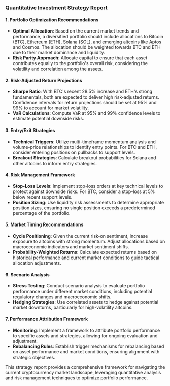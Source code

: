 ### Quantitative Investment Strategy Report

#### 1. Portfolio Optimization Recommendations
- **Optimal Allocation**: Based on the current market trends and performance, a diversified portfolio should include allocations to Bitcoin (BTC), Ethereum (ETH), Solana (SOL), and emerging altcoins like Aptos and Cosmos. The allocation should be weighted towards BTC and ETH due to their market dominance and liquidity.
- **Risk Parity Approach**: Allocate capital to ensure that each asset contributes equally to the portfolio's overall risk, considering the volatility and correlation among the assets.

#### 2. Risk-Adjusted Return Projections
- **Sharpe Ratio**: With BTC's recent 28.5% increase and ETH's strong fundamentals, both are expected to deliver high risk-adjusted returns. Confidence intervals for return projections should be set at 95% and 99% to account for market volatility.
- **VaR Calculations**: Compute VaR at 95% and 99% confidence levels to estimate potential downside risks.

#### 3. Entry/Exit Strategies
- **Technical Triggers**: Utilize multi-timeframe momentum analysis and volume-price relationships to identify entry points. For BTC and ETH, consider entering positions on pullbacks to support levels.
- **Breakout Strategies**: Calculate breakout probabilities for Solana and other altcoins to inform entry strategies.

#### 4. Risk Management Framework
- **Stop-Loss Levels**: Implement stop-loss orders at key technical levels to protect against downside risks. For BTC, consider a stop-loss at 5% below recent support levels.
- **Position Sizing**: Use liquidity risk assessments to determine appropriate position sizes, ensuring no single position exceeds a predetermined percentage of the portfolio.

#### 5. Market Timing Recommendations
- **Cycle Positioning**: Given the current risk-on sentiment, increase exposure to altcoins with strong momentum. Adjust allocations based on macroeconomic indicators and market sentiment shifts.
- **Probability-Weighted Returns**: Calculate expected returns based on historical performance and current market conditions to guide tactical allocation adjustments.

#### 6. Scenario Analysis
- **Stress Testing**: Conduct scenario analysis to evaluate portfolio performance under different market conditions, including potential regulatory changes and macroeconomic shifts.
- **Hedging Strategies**: Use correlated assets to hedge against potential market downturns, particularly for high-volatility altcoins.

#### 7. Performance Attribution Framework
- **Monitoring**: Implement a framework to attribute portfolio performance to specific assets and strategies, allowing for ongoing evaluation and adjustment.
- **Rebalancing Rules**: Establish trigger mechanisms for rebalancing based on asset performance and market conditions, ensuring alignment with strategic objectives.

This strategy report provides a comprehensive framework for navigating the current cryptocurrency market landscape, leveraging quantitative analysis and risk management techniques to optimize portfolio performance.
